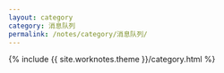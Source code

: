 ```yaml
---
layout: category
category: 消息队列
permalink: /notes/category/消息队列/
---
```

{% include {{ site.worknotes.theme }}/category.html %}